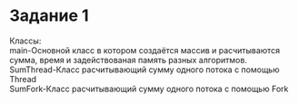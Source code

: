 # Задание 1
Классы:  
main-Основной класс в котором создаётся массив и расчитываются сумма, время и задействованая память разных алгоритмов.  
SumThread-Класс расчитывающий сумму одного потока с помощью Thread  
SumFork-Класс расчитывающий сумму одного потока с помощью Fork  
